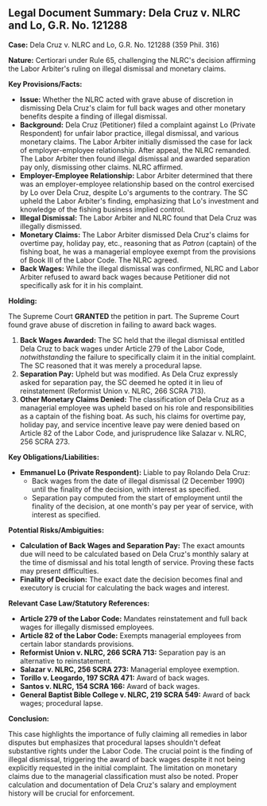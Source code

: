 ## Legal Document Summary: Dela Cruz v. NLRC and Lo, G.R. No. 121288

**Case:** Dela Cruz v. NLRC and Lo, G.R. No. 121288 (359 Phil. 316)

**Nature:** Certiorari under Rule 65, challenging the NLRC's decision affirming the Labor Arbiter's ruling on illegal dismissal and monetary claims.

**Key Provisions/Facts:**

*   **Issue:** Whether the NLRC acted with grave abuse of discretion in dismissing Dela Cruz's claim for full back wages and other monetary benefits despite a finding of illegal dismissal.
*   **Background:** Dela Cruz (Petitioner) filed a complaint against Lo (Private Respondent) for unfair labor practice, illegal dismissal, and various monetary claims. The Labor Arbiter initially dismissed the case for lack of employer-employee relationship. After appeal, the NLRC remanded. The Labor Arbiter then found illegal dismissal and awarded separation pay only, dismissing other claims. NLRC affirmed.
*   **Employer-Employee Relationship:** Labor Arbiter determined that there was an employer-employee relationship based on the control exercised by Lo over Dela Cruz, despite Lo's arguments to the contrary. The SC upheld the Labor Arbiter's finding, emphasizing that Lo's investment and knowledge of the fishing business implied control.
*   **Illegal Dismissal:** The Labor Arbiter and NLRC found that Dela Cruz was illegally dismissed.
*   **Monetary Claims:** The Labor Arbiter dismissed Dela Cruz's claims for overtime pay, holiday pay, etc., reasoning that as *Patron* (captain) of the fishing boat, he was a managerial employee exempt from the provisions of Book III of the Labor Code. The NLRC agreed.
*   **Back Wages:** While the illegal dismissal was confirmed, NLRC and Labor Arbiter refused to award back wages because Petitioner did not specifically ask for it in his complaint.

**Holding:**

The Supreme Court **GRANTED** the petition in part. The Supreme Court found grave abuse of discretion in failing to award back wages.
1.  **Back Wages Awarded:** The SC held that the illegal dismissal entitled Dela Cruz to back wages under Article 279 of the Labor Code, *notwithstanding* the failure to specifically claim it in the initial complaint. The SC reasoned that it was merely a procedural lapse.
2.  **Separation Pay:** Upheld but was modified. As Dela Cruz expressly asked for separation pay, the SC deemed he opted it in lieu of reinstatement (Reformist Union v. NLRC, 266 SCRA 713).
3.  **Other Monetary Claims Denied:** The classification of Dela Cruz as a managerial employee was upheld based on his role and responsibilities as a captain of the fishing boat. As such, his claims for overtime pay, holiday pay, and service incentive leave pay were denied based on Article 82 of the Labor Code, and jurisprudence like Salazar v. NLRC, 256 SCRA 273.

**Key Obligations/Liabilities:**

*   **Emmanuel Lo (Private Respondent):** Liable to pay Rolando Dela Cruz:
    *   Back wages from the date of illegal dismissal (2 December 1990) until the finality of the decision, with interest as specified.
    *   Separation pay computed from the start of employment until the finality of the decision, at one month's pay per year of service, with interest as specified.

**Potential Risks/Ambiguities:**

*   **Calculation of Back Wages and Separation Pay:** The exact amounts due will need to be calculated based on Dela Cruz's monthly salary at the time of dismissal and his total length of service. Proving these facts may present difficulties.
*   **Finality of Decision:** The exact date the decision becomes final and executory is crucial for calculating the back wages and interest.

**Relevant Case Law/Statutory References:**

*   **Article 279 of the Labor Code:** Mandates reinstatement and full back wages for illegally dismissed employees.
*   **Article 82 of the Labor Code:** Exempts managerial employees from certain labor standards provisions.
*   **Reformist Union v. NLRC, 266 SCRA 713:** Separation pay is an alternative to reinstatement.
*   **Salazar v. NLRC, 256 SCRA 273:** Managerial employee exemption.
*   **Torillo v. Leogardo, 197 SCRA 471:** Award of back wages.
*   **Santos v. NLRC, 154 SCRA 166:** Award of back wages.
*   **General Baptist Bible College v. NLRC, 219 SCRA 549:** Award of back wages; procedural lapse.

**Conclusion:**

This case highlights the importance of fully claiming all remedies in labor disputes but emphasizes that procedural lapses shouldn't defeat substantive rights under the Labor Code. The crucial point is the finding of illegal dismissal, triggering the award of back wages despite it not being explicitly requested in the initial complaint. The limitation on monetary claims due to the managerial classification must also be noted. Proper calculation and documentation of Dela Cruz's salary and employment history will be crucial for enforcement.
